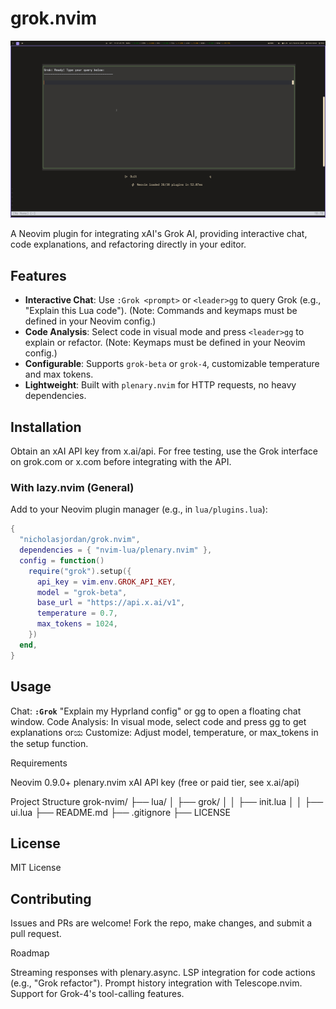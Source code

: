 # grok.nvim

![grok-nvim](https://github.com/acris-software/grok-nvim/blob/dev/assets/images/grok-nvim.jpg)

A Neovim plugin for integrating xAI's Grok AI, providing interactive chat, code explanations, and refactoring directly in your editor.

## Features

- **Interactive Chat**: Use `:Grok <prompt>` or `<leader>gg` to query Grok (e.g., "Explain this Lua code"). (Note: Commands and keymaps must be defined in your Neovim config.)
- **Code Analysis**: Select code in visual mode and press `<leader>gg` to explain or refactor. (Note: Keymaps must be defined in your Neovim config.)
- **Configurable**: Supports `grok-beta` or `grok-4`, customizable temperature and max tokens.
- **Lightweight**: Built with `plenary.nvim` for HTTP requests, no heavy dependencies.

## Installation

Obtain an xAI API key from x.ai/api. For free testing, use the Grok interface on grok.com or x.com before integrating with the API.

### With lazy.nvim (General)

Add to your Neovim plugin manager (e.g., in `lua/plugins.lua`):

```lua
{
  "nicholasjordan/grok.nvim",
  dependencies = { "nvim-lua/plenary.nvim" },
  config = function()
    require("grok").setup({
      api_key = vim.env.GROK_API_KEY,
      model = "grok-beta",
      base_url = "https://api.x.ai/v1",
      temperature = 0.7,
      max_tokens = 1024,
    })
  end,
}
```

## Usage

Chat: **`:Grok`** "Explain my Hyprland config" or <leader>gg to open a floating chat window.
Code Analysis: In visual mode, select code and press <leader>gg to get explanations orಯ
Customize: Adjust model, temperature, or max_tokens in the setup function.

Requirements

Neovim 0.9.0+
plenary.nvim
xAI API key (free or paid tier, see x.ai/api)

Project Structure
grok-nvim/
├── lua/
│   ├── grok/
│   │   ├── init.lua
│   │   ├── ui.lua
├── README.md
├── .gitignore
├── LICENSE

## License
MIT License

## Contributing
Issues and PRs are welcome! Fork the repo, make changes, and submit a pull request.

Roadmap

Streaming responses with plenary.async.
LSP integration for code actions (e.g., "Grok refactor").
Prompt history integration with Telescope.nvim.
Support for Grok-4's tool-calling features.

